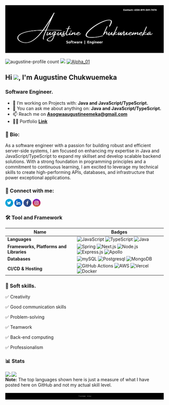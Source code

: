 
<!-- banner -->
<img src="Github Background.png" alt="My Profile Banner content (Augustine chukwuemeka software Engineer)">
<!-- banner -->

<!-- wiget -->
<p align="left"> <img src="https://komarev.com/ghpvc/?username=010binary&label=Profile%20views&color=0e75b6&style=flat&base=372" alt="augustine-profile count" /> <a href="https://www.github.com/010binary" target="_blank" rel="noreferrer"><img src="https://img.shields.io/github/followers/010binary?logo=github&style=flat&color=0e75b6&labelColor=grey" /></a> <a href="https://twitter.com/August13200296" target="blank"><img src="https://img.shields.io/twitter/follow/Alpha_01?logo=twitter&style=flat&color=0e75b6&labelColor=grey" alt="Alpha_01" /></a>  </p>
<!-- wiget -->

<h2 align="left">Hi <img src="https://media.giphy.com/media/hvRJCLFzcasrR4ia7z/giphy.gif" width="20px"/>, I'm Augustine Chukwuemeka</h2><h3 align="left">Software Engineer.</h3>

- 🔭 I’m working on Projects with: **Java and JavaScript/TypeScript.**
- 💬 You can ask me about anything on: **Java and JavaScript/TypeScript.**
- 📫 Reach me on **Asogwaaugustineemeka@gmail.com**
- 🤵🏾 Portfolio <a href="https://portfolio-mu-gold-43.vercel.app/" target="blank">**Link**</a>

<h3 align="left">💫 Bio:</h3>
<p align="left">As a software engineer with a passion for building robust and efficient server-side systems, I am focused on enhancing my expertise in Java and JavaScript/TypeScript to expand my skillset and develop scalable backend solutions. With a strong foundation in programming principles and a commitment to continuous learning, I am excited to leverage my technical skills to create high-performing APIs, databases, and infrastructure that power exceptional applications.</p>

<h3 align="left">🔗 Connect with me:</h3>
<p align="left">
<a href="https://x.com/August13200296" target="blank"><img align="center" src="twitter.png" alt="augustine32fg" height="25" width="25" /></a>
<a href="https://www.linkedin.com/in/alpha-augustine" target="blank"><img align="center" src="linkedin.png" alt="augustine32fg" height="25" width="25" /></a>
<a href="https://www.facebook.com/augustine.emeka.1253" target="blank"><img align="center" src="facebook.png" alt="aaugustine32fg" height="25" width="25" /></a>
<a href="https://www.instagram.com/10_binary" target="blank"><img align="center" src="instagram.png" alt="augustine32fg" height="25" width="25" /></a>
<!--<a href="https://dribbble.com/daslam" target="blank"><img align="center" src="dribble.png" alt="daslam" height="25" width="25" /></a>
<a href="https://www.behance.net/dhikrulaslam" target="blank"><img align="center" src="behance.png" alt="dhikrulaslam" height="25" width="25" /></a>
<a href="https://www.youtube.com/@adtec_exe" target="blank"><img align="center" src="youtube.png" alt="adtec_exe" height="25" width="25" /></a>-->
</p>

<h3 align="left">🛠 Tool and Framework</h3>

Name | Badges
--- | --- 
**Languages**  | ![JavaScript](https://img.shields.io/badge/JavaScript-323330?style=for-the-badge&logo=javascript&logoColor=F7DF1E) ![TypeScript](https://img.shields.io/badge/TypeScript-323330?style=for-the-badge&logo=typescript&logoColor=000cf5) ![Java](https://img.shields.io/badge/Java-323330?style=for-the-badge&logo=spring&logoColor=6DB33F) 
**Frameworks, Platforms and Libraries** | ![Spring](https://img.shields.io/badge/spring-323330?style=for-the-badge&logo=spring&logoColor=6DB33F) ![Next.js](https://img.shields.io/badge/Next.js-000?style=for-the-badge&logo=next.js&logoColor=white) ![Node.js](https://img.shields.io/badge/Node.js-6DA55F?style=for-the-badge&logo=node.js&logoColor=white) ![Express.js](https://img.shields.io/badge/Express.js-000?style=for-the-badge&logo=express&logoColor=white) ![Apollo](https://img.shields.io/badge/apollographql-000000?style=for-the-badge&logo=apollographql&logoColor=311C87)
**Databases**  | ![mySQL](https://img.shields.io/badge/mysql-000000?style=for-the-badge&logo=mysql&logoColor=white) ![Postgresql](https://img.shields.io/badge/postgresql-000000?style=for-the-badge&logo=postgresql&logoColor=4169E1)  ![MongoDB](https://img.shields.io/badge/MongoDB-6DA55F?style=for-the-badge&logo=mongodb&logoColor=white) 
**CI/CD & Hosting**   | ![GitHub Actions](https://img.shields.io/badge/github%20actions-%232671E5.svg?style=for-the-badge&logo=githubactions&logoColor=white) ![AWS](https://img.shields.io/badge/aws-000000?style=for-the-badge&logo=amazonwebservices&logoColor=white) ![Vercel](https://img.shields.io/badge/Vercel-000000?style=for-the-badge&logo=Vercel&logoColor=white) ![Docker](https://img.shields.io/badge/docker-000000?style=for-the-badge&logo=docker&logoColor=white)
</p> 

<!--![Django](https://img.shields.io/badge/Django-092E20?style=for-the-badge&logo=django&logoColor=white) -->
<h3 align="left">👔 Soft skills.</h3>

✅ Creativity

✅ Good communication skills

✅ Problem-solving

✅ Teamwork

✅ Back-end computing

✅ Professionalism 

<h3 align="left">📊 Stats</h3>

<a href="https://github.com/010binary/convoychat">
  <img height=200 align="center" src="https://github-readme-stats.vercel.app/api/top-langs/?username=010binary&layout=compact&theme=dark&border_color=292e35&hide_border=false&langs_count=8&card_width=320" />
</a>

 <a href="https://github.com/010binary/github-readme-stats">
  <img height=200 align="center" src="https://github-readme-stats.vercel.app/api?username=010binary&show_icons=true&border_color=292e35&locale=en&theme=dark&rank_icon=github" />
</a>
<br/>
 <b>Note:</b> The top languages shown here is just a measure of what I have posted here on GitHub and not my actual skill level.
<br/>
<br>
<img src="footer.png">

